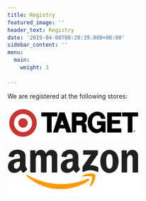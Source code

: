 ```yaml
---
title: Registry
featured_image: ''
header_text: Registry
date: '2019-04-08T00:20:39.000+00:00'
sidebar_content: ''
menu:
  main:
    weight: 3

---
```

We are registered at the following stores:

[![Target](/uploads/target-logo.png "Target")](https://www.target.com/gift-registry/giftgiver?registryId=071cca8cf3c94f1fb2236b071853a321&type=WEDDING)

[![](/uploads/amazon-logo.png)](https://www.amazon.com/wedding/tyler-hozie-brooke-wiley-st-louis-september-2019/registry/27KSYS59FON5K)